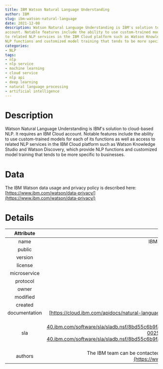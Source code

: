 ```yaml
---  
title: IBM Watson Natural Language Understanding  
author: IBM  
slug: ibm-watson-natural-language  
date: 2021-12-08  
description: Watson Natural Language Understanding is IBM's solution to cloud-based NLP. It requires an IBM Cloud 
account. Notable features include the ability to use custom-trained models for each of its functions as well as access 
to related NLP services in the IBM Cloud platform such as Watson Knowledge Studio and Watson Discovery, which provide 
NLP functions and customized model training that tends to be more specific to businesses.   
categories:  
- NLP
tags:  
- nlp
- nlp service
- machine learning
- cloud service
- nlp api
- deep learning
- natural language processing
- artificial intelligence
---  
```


# Description
  
Watson Natural Language Understanding is IBM's solution to cloud-based NLP. It requires an IBM Cloud account. Notable 
features include the ability to use custom-trained models for each of its functions as well as access to related NLP 
services in the IBM Cloud platform such as Watson Knowledge Studio and Watson Discovery, which provide NLP functions and
customized model training that tends to be more specific to businesses.   

# Data
  
The IBM Watson data usage and privacy policy is described here: [https://www.ibm.com/watson/data-privacy/](https://www.ibm.com/watson/data-privacy/)   

# Details

|Attribute|Value|
| :---: | :---: |
|name|IBM Watson Natural Language Understanding|
|public|True|
|version|unknown|
|license|unknown|
|microservice|False|
|protocol|REST|
|owner|IBM|
|modified|12/07/2021|
|created|unknown|
|documentation|[https://cloud.ibm.com/apidocs/natural-language-understanding](https://cloud.ibm.com/apidocs/natural-language-understanding)|
|sla|[https://www-40.ibm.com/software/sla/sladb.nsf/8bd55c6b9fa8039c86256c6800578854/604c5fb91b10c661862583c9004c099b/$FILE/i128-0025-09_03-2019_en_US.pdf](https://www-40.ibm.com/software/sla/sladb.nsf/8bd55c6b9fa8039c86256c6800578854/604c5fb91b10c661862583c9004c099b/$FILE/i128-0025-09_03-2019_en_US.pdf)|
|authors|The IBM team can be contacted through [https://www.ibm.com/contact/us/en/?lnk=flg-cont-usen](https://www.ibm.com/contact/us/en/?lnk=flg-cont-usen)|
